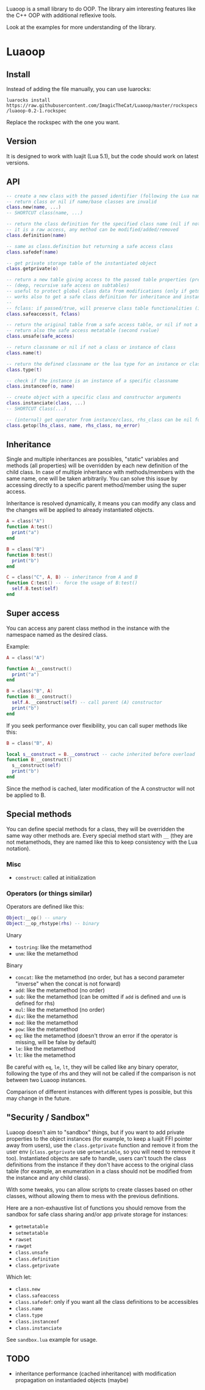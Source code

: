 Luaoop is a small library to do OOP.
The library aim interesting features like the C++ OOP with additional reflexive tools.

Look at the examples for more understanding of the library.

# Luaoop

## Install

Instead of adding the file manually, you can use luarocks:

`luarocks install https://raw.githubusercontent.com/ImagicTheCat/Luaoop/master/rockspecs/luaoop-0.2-1.rockspec`

Replace the rockspec with the one you want.

## Version

It is designed to work with luajit (Lua 5.1), but the code should work on latest versions.

## API

```lua
-- create a new class with the passed identifier (following the Lua name notation, no special chars except underscore) and base classes (multiple inheritance possible)
-- return class or nil if name/base classes are invalid
class.new(name, ...)
-- SHORTCUT class(name, ...)

-- return the class definition for the specified class name (nil if not found)
-- it is a raw access, any method can be modified/added/removed
class.definition(name)

-- same as class.definition but returning a safe access class
class.safedef(name)

-- get private storage table of the instantiated object
class.getprivate(o)

-- return a new table giving access to the passed table properties (prevents adding/removing/modifying properties)
-- (deep, recursive safe access on subtables)
-- useful to protect global class data from modifications (only if getmetatable is not allowed)
-- works also to get a safe class definition for inheritance and instantiation
--
-- fclass: if passed/true, will preserve class table functionalities (instantiation, type, etc)
class.safeaccess(t, fclass)

-- return the original table from a safe access table, or nil if not a safe access
-- return also the safe access metatable (second rvalue)
class.unsafe(safe_access)

-- return classname or nil if not a class or instance of class
class.name(t)

-- return the defined classname or the lua type for an instance or class
class.type(t)

-- check if the instance is an instance of a specific classname
class.instanceof(o, name)

-- create object with a specific class and constructor arguments 
class.instanciate(class, ...)
-- SHORTCUT Class(...)

-- (internal) get operator from instance/class, rhs_class can be nil for unary operators
class.getop(lhs_class, name, rhs_class, no_error)
```

## Inheritance

Single and multiple inheritances are possibles, "static" variables and methods (all properties) will be overridden by each new definition of the child class.
In case of multiple inheritance with methods/members with the same name, one will be taken arbitrarily. You can solve this issue by accessing directly to a specific parent method/member using the super access.

Inheritance is resolved dynamically, it means you can modify any class and the changes will be applied to already instantiated objects.

```lua
A = class("A")
function A:test()
  print("a")
end

B = class("B")
function B:test()
  print("b")
end

C = class("C", A, B) -- inheritance from A and B
function C:test() -- force the usage of B:test()
  self.B.test(self)
end

```

## Super access

You can access any parent class method in the instance with the namespace named as the desired class.

Example:
```lua
A = class("A")

function A:__construct()
  print("a")
end

B = class("B", A)
function B:__construct()
  self.A.__construct(self) -- call parent (A) constructor
  print("b")
end
```

If you seek performance over flexibility, you can call super methods like this:

```lua
B = class("B", A)

local s__construct = B.__construct -- cache inherited before overload
function B:__construct()
  s__construct(self)
  print("b")
end
```
Since the method is cached, later modification of the A constructor will not be applied to B.

## Special methods

You can define special methods for a class, they will be overridden the same way other methods are.
Every special method start with `__` (they are not metamethods, they are named like this to keep consistency with the Lua notation).

### Misc

* `construct`: called at initialization

### Operators (or things similar)

Operators are defined like this:
```lua
Object:__op() -- unary
Object:__op_rhstype(rhs) -- binary
```

Unary
* `tostring`: like the metamethod
* `unm`: like the metamethod

Binary
* `concat`: like the metamethod (no order, but has a second parameter "inverse" when the concat is not forward)
* `add`: like the metamethod (no order)
* `sub`: like the metamethod (can be omitted if `add` is defined and `unm` is defined for rhs)
* `mul`: like the metamethod (no order)
* `div`: like the metamethod
* `mod`: like the metamethod 
* `pow`: like the metamethod
* `eq`: like the metamethod (doesn't throw an error if the operator is missing, will be false by default)
* `le`: like the metamethod
* `lt`: like the metamethod

Be careful with `eq`, `le`, `lt`, they will be called like any binary operator, following the type of rhs and they will not be called if the comparison is not between two Luaoop instances.

Comparison of different instances with different types is possible, but this may change in the future.

## "Security / Sandbox"

Luaoop doesn't aim to "sandbox" things, but if you want to add private properties to the object instances (for example, to keep a luajit FFI pointer away from users), use the `class.getprivate` function and remove it from the user env (`class.getprivate` use `getmetatable`, so you will need to remove it too).
Instantiated objects are safe to handle, users can't touch the class definitions from the instance if they don't have access to the original class table (for example, an enumeration in a class should not be modified from the instance and any child class).

With some tweaks, you can allow scripts to create classes based on other classes, without allowing them to mess with the previous definitions.

Here are a non-exhaustive list of functions you should remove from the sandbox for safe class sharing and/or app private storage for instances:
* `getmetatable`
* `setmetatable`
* `rawset`
* `rawget`
* `class.unsafe`
* `class.definition`
* `class.getprivate`

Which let:
* `class.new`
* `class.safeaccess`
* `class.safedef`: only if you want all the class definitions to be accessibles
* `class.name`
* `class.type`
* `class.instanceof`
* `class.instanciate`

See `sandbox.lua` example for usage.

## TODO

* inheritance performance (cached inheritance) with modification propagation on instantiaded objects (maybe)
